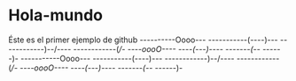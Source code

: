 # Hola-mundo
Éste es el primer ejemplo de github 
----------Oooo--- 
-----------(----)--- 
------------)--/---- 
------------(_/- 
----oooO---- 
----(---)---- 
-------(-- 
------_)- 
-----------Oooo--- 
-----------(----)--- 
------------)--/---- 
------------(_/- 
----oooO---- 
----(---)---- 
-------(-- 
------_)-

